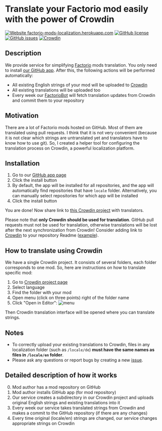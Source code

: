 # Translate your Factorio mod easily with the power of Crowdin

[![Website factorio-mods-localization.herokuapp.com](https://img.shields.io/website-up-down-green-red/https/factorio-mods-localization.herokuapp.com.svg)](https://factorio-mods-localization.herokuapp.com/)
[![GitHub license](https://img.shields.io/github/license/dima74/factorio-mods-localization.svg)](https://github.com/dima74/factorio-mods-localization/blob/master/LICENSE)
[![GitHub issues](https://img.shields.io/github/issues/dima74/factorio-mods-localization.svg)](https://GitHub.com/dima74/factorio-mods-localization/issues/)
[![Crowdin](https://badges.crowdin.net/factorio-mods-localization/localized.svg)](https://crowdin.com/project/factorio-mods-localization)

## Description
We provide service for simplifying [Factorio](https://www.factorio.com/) mods translation. You only need to install [our GitHub app][1]. After this, the following actions will be performed automatically:

* All existing English strings of your mod will be uploaded to [Crowdin](https://crowdin.com/)
* All existing translations will be uploaded too
* Every week our [FactorioBot](https://github.com/factorio-mods-helper) will fetch translation updates from Crowdin and commit them to your repository

## Motivation
There are a lot of Factorio mods hosted on GitHub. Most of them are translated using pull requests. I think that it is not very convenient (because it is not clear which strings are untranslated yet and translators have to know how to use git). So, I created a helper tool for configuring the translation process on Crowdin, a powerful localization platform.

## Installation
1. Go to our [GitHub app page][1]
2. Click the install button
3. By default, the app will be installed for all repositories, and the app will automatically find repositories that have `locale` folder. Alternatively, you can manually select repositories for which app will be installed
4. Click the install button

You are done! Now share link to [this Crowdin project][2] with translators.

Please note that **only Crowdin should be used for translation**.  GitHub pull requests must not be used for translation, otherwise translations will be lost after the next synchronization from Crowdin! Consider adding link to [Crowdin][2] to your repository Readme ([example](https://github.com/softmix/AutoDeconstruct/pull/6/files)).

## How to translate using Crowdin
We have a single Crowdin project. It consists of several folders, each folder corresponds to one mod. So, here are instructions on how to translate specific mod:

1. Go to [Crowdin project page][2]
2. Select language
3. Find the folder with your mod
4. Open menu (click on three points) right of the folder name
5. Click "Open in Editor": ![menu](https://user-images.githubusercontent.com/6505554/85887708-bdfa5880-b801-11ea-99c1-766ad92ae4af.png)

Then Crowdin translation interface will be opened where you can translate strings.

## Notes

* To correctly upload your existing translations to Crowdin, files in any localization folder (such as `/locale/de`) **must have the same names as files in `/locale/en` folder**.
* Please ask any questions or report bugs by creating a new [issue](https://github.com/dima74/factorio-mods-localization/issues).

## Detailed description of how it works
0. Mod author has a mod repository on GitHub
1. Mod author installs GitHub app (for mod repository)
2. Our service creates a subdirectory in our Crowdin project and uploads original English strings and existing translations into it
3. Every week our service takes translated strings from Crowdin and makes a commit to the GitHub repository (if there are any changes)
4. Every time original (locale/en) strings are changed, our service changes appropriate strings on Crowdin


  [1]: https://github.com/apps/factorio-mods-localization-helper
  [2]: https://crowdin.com/project/factorio-mods-localization
